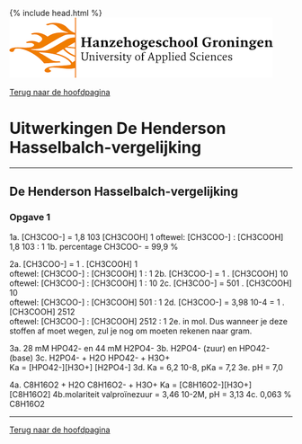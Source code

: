 {% include head.html %}
![Hanze](../hanze/hanze.png)

[Terug naar de hoofdpagina ](../index.md)

# Uitwerkingen De Henderson Hasselbalch-vergelijking

---

## De Henderson Hasselbalch-vergelijking

### Opgave 1



1a.  [CH3COO-]   = 1,8 103
      [CH3COOH]	         1
	oftewel:	[CH3COO-]   	:	[CH3COOH]
			   1,8 103	:	          1
1b. percentage CH3COO- = 99,9 %

2a.  [CH3COO-]   =             1       .
       [CH3COOH]		1	
	oftewel:	[CH3COO-]   	:	[CH3COOH]
			   1		:	          1
2b.  [CH3COO-]   =             1       .
       [CH3COOH]		10	
	oftewel:	[CH3COO-]   	:	[CH3COOH]
			   1		:	          10
2c.  [CH3COO-]   =             501       .
       [CH3COOH]		  10	
	oftewel:	[CH3COO-]   	:	[CH3COOH]
			   501		:	          1
2d.  [CH3COO-]   =  3,98 10-4 	=          1       .
       [CH3COOH]			        2512	
	oftewel:	[CH3COO-]   	:	[CH3COOH]
			   2512		:	          1
2e. in mol. Dus wanneer je deze stoffen af moet wegen, zul je nog om moeten rekenen naar gram.

3a. 28 mM HPO42- en 44 mM H2PO4-
3b. H2PO4- (zuur) en HPO42- (base)
3c. H2PO4- + H2O 			HPO42- + H3O+	
	Ka = 	[HPO42-][H3O+]
 		    [H2PO4-]
3d. Ka = 6,2 10-8, pKa = 7,2
3e. pH = 7,0

4a. C8H16O2 + H2O		C8H16O2- + H3O+
	Ka = 	[C8H16O2-][H3O+]
 		    [C8H16O2]
4b.molariteit valproïnezuur = 3,46 10-2M, pH = 3,13
4c. 0,063 % C8H16O2




--- 

[Terug naar de hoofdpagina ](../index.md)

